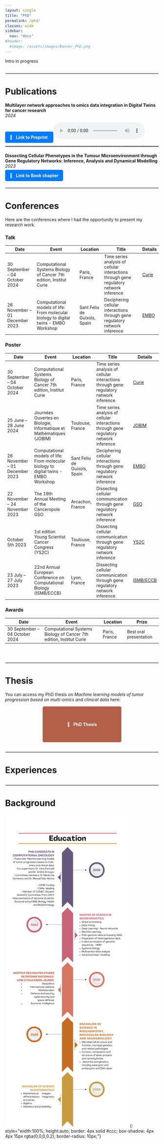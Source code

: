 ```yaml
---
layout: single
title: "PhD"
permalink: /phd/
classes: wide
sidebar:
  nav: "docs"
#header:
  #image: /assets/images/Banner_PhD.png
---
```



Intro in progress 

<hr style="border: 2px solid #ddd; margin: 30px 0;">

# Publications

**Multilayer network approaches to omics data integration in Digital Twins for cancer research**<br>*2024*<br>

<a href="https://arxiv.org/abs/2410.07252" style="padding: 10px 15px; background-color: #007bff; color: white; text-decoration: none; border-radius: 5px; font-weight: bold; transition: background-color 0.3s ease;">
  <span style="margin-right: 8px;">🔗</span> Link to Preprint
</a>

<audio controls>
  <source src="/assets/audio/DT_review.wav" type="audio/wav">
  Your browser does not support the audio element.
</audio>

<hr style="border: 1px dashed #ddd; margin: 20px 0;">

**Dissecting Cellular Phenotypes in the Tumour Microenvironment through Gene Regulatory Networks: Inference, Analysis and Dynamical Modelling**<br>*2023*<br>

<a href="https://www.researchgate.net/profile/Malvina-Marku-2/publication/376085417_Dissecting_Cellular_Phenotypes_in_the_Tumour_Microenvironment_through_Gene_Regulatory_Networks_Inference_Analysis_and_Dynamical_Modelling/links/6569a2fece88b87031260f18/Dissecting-Cellular-Phenotypes-in-the-Tumour-Microenvironment-through-Gene-Regulatory-Networks-Inference-Analysis-and-Dynamical-Modelling.pdf" style="padding: 10px 15px; background-color: #007bff; color: white; text-decoration: none; border-radius: 5px; font-weight: bold; transition: background-color 0.3s ease;">
  <span style="margin-right: 8px;">🔗</span> Link to Book chapter
</a>

<hr style="border: 2px solid #ddd; margin: 30px 0;">

# Conferences

Here are the conferences where I had the opportunity to present my research work.

### Talk

| Date       | Event                        | Location        | Title                       | Details |
|------------|------------------------------|-----------------|-----------------------------|---------|
| 30 September – 04 October 2024 | Computational Systems Biology of Cancer 7th edition, Institut Curie | Paris, France | Time series analysis of cellular interactions through gene regulatory network inference | [Curie](https://training.institut-curie.org/courses/sysbiocancer2024) |
| 26 November – 01 December 2023 | Computational models of life: From molecular biology to digital twins - EMBO Workshop | Sant Feliu de Guíxols, Spain | Deciphering cellular interactions through gene regulatory network inference | [EMBO](https://meetings.embo.org/event/23-comp-models-life) |

### Poster

| Date       | Event                        | Location        | Title                       | Details |
|------------|------------------------------|-----------------|-----------------------------|---------|
| 30 September – 04 October 2024 | Computational Systems Biology of Cancer 7th edition, Institut Curie | Paris, France | Time series analysis of cellular interactions through gene regulatory network inference | [Curie](https://training.institut-curie.org/courses/sysbiocancer2024) |
| 25 June – 28 June 2024 | Journées Ouvertes en Biologie, Informatique et Mathématiques (JOBIM) | Toulouse, France | Time series analysis of cellular interactions through gene regulatory network inference | [JOBIM](https://jobim2024.sciencesconf.org/) |
| 26 November – 01 December 2023 | Computational models of life: From molecular biology to digital twins - EMBO Workshop | Sant Feliu de Guíxols, Spain | Deciphering cellular interactions through gene regulatory network inference | [EMBO](https://meetings.embo.org/event/23-comp-models-life) |
| 22 November – 24 November 2023 | The 19th Annual Meeting of the Canceropole GSO | Arcachon, France | Dissecting cellular communication through gene regulatory network inference | [GSO](https://www.canceropole-gso.org/page/manifestations/journees-gso/19th-annual-meeting-arcachon-2023/783-overview.html) |
| October 5th 2023 | 1st edition Young Scientist Cancer Congress (YS2C) | Toulouse, France | Dissecting cellular communication through gene regulatory network inference | [YS2C](https://www.crct-inserm.fr/en/ys2c_gso/) |
| 23 July – 27 July 2023 | 22nd Annual European Conference on Computational Biology (ISMB/ECCB) | Lyon, France | Dissecting cellular communication through gene regulatory network inference | [ISMB/ECCB](https://www.iscb.org/ismbeccb2023) |

### Awards

| Date       | Event                        | Location        | Prize                       |
|------------|------------------------------|-----------------|-----------------------------|
| 30 September – 04 October 2024 | Computational Systems Biology of Cancer 7th edition, Institut Curie | Paris, France | Best oral presentation |

<br>

<hr style="border: 2px solid #ddd; margin: 30px 0;">

# Thesis

You can access my PhD thesis on *Machine learning models of tumor progression based on multi-omics and clinical data* here:

<div style="text-align: center;">
  <a href="https://theses.fr/s385051" style="padding: 50px 80px; background-color: #b3604b; color: white; text-decoration: none; border-radius: 5px; font-weight: bold; transition: background-color 0.3s ease; display: inline-block;">
    <span style="margin-right: 8px;">📄</span> PhD Thesis
  </a>
</div>

<hr style="border: 2px solid #ddd; margin: 30px 0;">

# Experiences

<hr style="border: 2px solid #ddd; margin: 30px 0;">

# Background
![Education](/assets/images/Education_timeline.png){: style="width:100%; height:auto; border: 4px solid #ccc; box-shadow: 4px 4px 15px rgba(0,0,0,0.2); border-radius: 10px;"}






